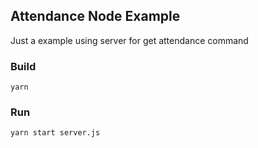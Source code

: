 ## Attendance Node Example
Just a example using server for get attendance command

### Build

```Shell
yarn
```

### Run

```Shell
yarn start server.js
```